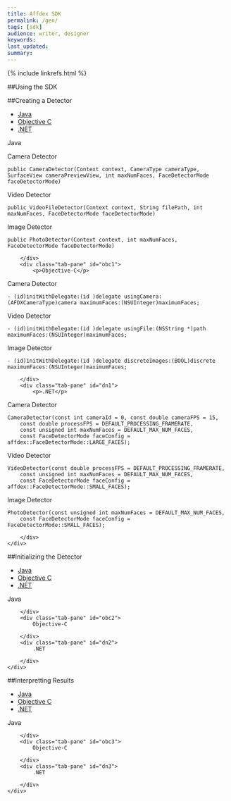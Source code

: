 ```yaml
---
title: Affdex SDK
permalink: /gen/
tags: [sdk]
audience: writer, designer
keywords:
last_updated:
summary:
---
```

{% include linkrefs.html %}

##Using the SDK





##Creating a Detector



<!-- startHTML -->
<div id="rootwizard">
    <div class="navbar">
        <div class="navbar-inner">
            <div class="container">
                <ul class="nav nav-pills">
                    <li class="active"><a href="#java1" data-toggle="tab">Java</a></li>
                    <li><a href="#obc1" data-toggle="tab">Objective C</a></li>
                    <li><a href="#dn1" data-toggle="tab">.NET</a></li>
                </ul>
            </div>
        </div>
    </div>
    <div class="tab-content">
        <div class="tab-pane active" id="java1">
            <p>Java</p>
Camera Detector

<pre><code>public CameraDetector(Context context, CameraType cameraType, SurfaceView cameraPreviewView, int maxNumFaces, FaceDetectorMode faceDetectorMode)</code></pre>

Video Detector

<pre><code>public VideoFileDetector(Context context, String filePath, int maxNumFaces, FaceDetectorMode faceDetectorMode)</code></pre>

Image Detector

<pre><code>public PhotoDetector(Context context, int maxNumFaces, FaceDetectorMode faceDetectorMode)</code></pre>

        </div>
        <div class="tab-pane" id="obc1">
            <p>Objective-C</p>
Camera Detector

<pre><code>- (id)initWithDelegate:(id <AFDXDetectorDelegate>)delegate usingCamera:(AFDXCameraType)camera maximumFaces:(NSUInteger)maximumFaces;
</code></pre>

Video Detector

<pre><code>- (id)initWithDelegate:(id <AFDXDetectorDelegate>)delegate usingFile:(NSString *)path maximumFaces:(NSUInteger)maximumFaces;</code></pre>

Image Detector

<pre><code>- (id)initWithDelegate:(id <AFDXDetectorDelegate>)delegate discreteImages:(BOOL)discrete maximumFaces:(NSUInteger)maximumFaces;</code></pre>

        </div>
        <div class="tab-pane" id="dn1">
            <p>.NET</p>

Camera Detector
<pre><code>CameraDetector(const int cameraId = 0, const double cameraFPS = 15,
    const double processFPS = DEFAULT_PROCESSING_FRAMERATE,
    const unsigned int maxNumFaces = DEFAULT_MAX_NUM_FACES,
    const FaceDetectorMode faceConfig = affdex::FaceDetectorMode::LARGE_FACES);</code></pre>

Video Detector
<pre><code>VideoDetector(const double processFPS = DEFAULT_PROCESSING_FRAMERATE,
    const unsigned int maxNumFaces = DEFAULT_MAX_NUM_FACES,
    const FaceDetectorMode faceConfig = affdex::FaceDetectorMode::SMALL_FACES);</code></pre>

Image Detector

<pre><code>PhotoDetector(const unsigned int maxNumFaces = DEFAULT_MAX_NUM_FACES,
    const FaceDetectorMode faceConfig = FaceDetectorMode::SMALL_FACES);</code></pre>

        </div>
    </div>
</div>
<!-- endHTML -->





##Initializing the Detector



<!-- startHTML -->
<div id="rootwizard">
    <div class="navbar">
        <div class="navbar-inner">
            <div class="container">
                <ul class="nav nav-pills">
                    <li class="active"><a href="#java2" data-toggle="tab">Java</a></li>
                    <li><a href="#obc2" data-toggle="tab">Objective C</a></li>
                    <li><a href="#dn2" data-toggle="tab">.NET</a></li>
                </ul>
            </div>
        </div>
    </div>
    <div class="tab-content">
        <div class="tab-pane active" id="java2">
            Java

        </div>
        <div class="tab-pane" id="obc2">
            Objective-C

        </div>
        <div class="tab-pane" id="dn2">
            .NET

        </div>
    </div>
</div>
<!-- endHTML -->





##Interpretting Results



<!-- startHTML -->
<div id="rootwizard">
    <div class="navbar">
        <div class="navbar-inner">
            <div class="container">
                <ul class="nav nav-pills">
                    <li class="active"><a href="#java3" data-toggle="tab">Java</a></li>
                    <li><a href="#obc3" data-toggle="tab">Objective C</a></li>
                    <li><a href="#dn3" data-toggle="tab">.NET</a></li>
                </ul>
            </div>
        </div>
    </div>
    <div class="tab-content">
        <div class="tab-pane active" id="java3">
            Java

        </div>
        <div class="tab-pane" id="obc3">
            Objective-C

        </div>
        <div class="tab-pane" id="dn3">
            .NET

        </div>
    </div>
</div>
<!-- endHTML -->
